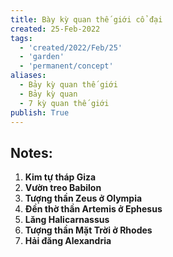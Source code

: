 ```yaml
---
title: Bày kỳ quan thế giới cổ đại
created: 25-Feb-2022
tags:
  - 'created/2022/Feb/25'
  - 'garden'
  - 'permanent/concept'
aliases:
  - Bảy kỳ quan thế giới
  - Bảy kỳ quan
  - 7 kỳ quan thế giới
publish: True
---
```


## Notes:
1. __Kim tự tháp Giza__
2. __Vườn treo Babilon__
3. __Tượng thần Zeus ở Olympia__
4. __Đền thờ thần Artemis ở Ephesus__
5. __Lăng Halicarnassus__
6. __Tượng thần Mặt Trời ở Rhodes__
7. __Hải đăng Alexandria__



